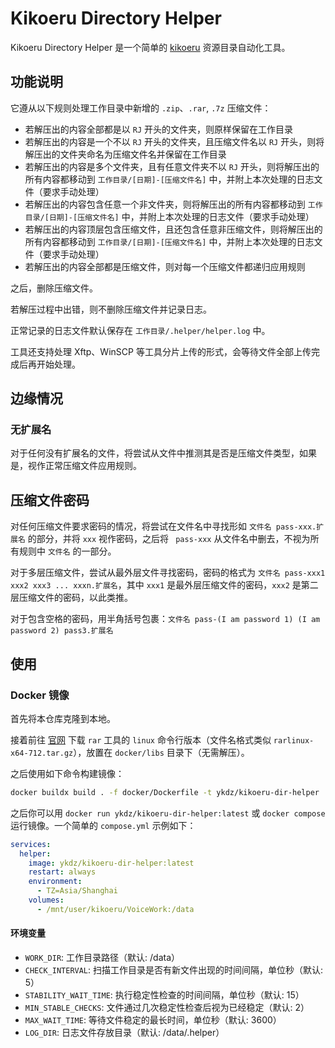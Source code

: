 # Kikoeru Directory Helper

Kikoeru Directory Helper 是一个简单的 [kikoeru](https://github.com/kikoeru-project) 资源目录自动化工具。

## 功能说明

它遵从以下规则处理工作目录中新增的 `.zip`、`.rar`, `.7z` 压缩文件：

- 若解压出的内容全部都是以 `RJ` 开头的文件夹，则原样保留在工作目录
- 若解压出的内容是一个不以 `RJ` 开头的文件夹，且压缩文件名以 `RJ` 开头，则将解压出的文件夹命名为压缩文件名并保留在工作目录
- 若解压出的内容是多个文件夹，且有任意文件夹不以 `RJ` 开头，则将解压出的所有内容都移动到 `工作目录/[日期]-[压缩文件名]` 中，并附上本次处理的日志文件（要求手动处理）
- 若解压出的内容包含任意一个非文件夹，则将解压出的所有内容都移动到 `工作目录/[日期]-[压缩文件名]` 中，并附上本次处理的日志文件（要求手动处理）
- 若解压出的内容顶层包含压缩文件，且还包含任意非压缩文件，则将解压出的所有内容都移动到 `工作目录/[日期]-[压缩文件名]` 中，并附上本次处理的日志文件（要求手动处理）
- 若解压出的内容全部都是压缩文件，则对每一个压缩文件都递归应用规则

之后，删除压缩文件。

若解压过程中出错，则不删除压缩文件并记录日志。

正常记录的日志文件默认保存在 `工作目录/.helper/helper.log` 中。

工具还支持处理 Xftp、WinSCP 等工具分片上传的形式，会等待文件全部上传完成后再开始处理。

## 边缘情况

### 无扩展名

对于任何没有扩展名的文件，将尝试从文件中推测其是否是压缩文件类型，如果是，视作正常压缩文件应用规则。

## 压缩文件密码

对任何压缩文件要求密码的情况，将尝试在文件名中寻找形如 `文件名 pass-xxx.扩展名` 的部分，并将 `xxx` 视作密码，之后将 ` pass-xxx` 从文件名中删去，不视为所有规则中 `文件名` 的一部分。

对于多层压缩文件，尝试从最外层文件寻找密码，密码的格式为 `文件名 pass-xxx1 xxx2 xxx3 ... xxxn.扩展名`，其中 `xxx1` 是最外层压缩文件的密码，`xxx2` 是第二层压缩文件的密码，以此类推。

对于包含空格的密码，用半角括号包裹：`文件名 pass-(I am password 1) (I am password 2) pass3.扩展名`

## 使用

### Docker 镜像

首先将本仓库克隆到本地。

接着前往 [官网](https://www.rarlab.com/download.htm) 下载 `rar` 工具的 `linux` 命令行版本（文件名格式类似 `rarlinux-x64-712.tar.gz`），放置在 `docker/libs` 目录下（无需解压）。

之后使用如下命令构建镜像：

```bash
docker buildx build . -f docker/Dockerfile -t ykdz/kikoeru-dir-helper
```

之后你可以用 `docker run ykdz/kikoeru-dir-helper:latest` 或 `docker compose` 运行镜像。一个简单的 `compose.yml` 示例如下：

```yml
services:
  helper:
    image: ykdz/kikoeru-dir-helper:latest
    restart: always
    environment:
      - TZ=Asia/Shanghai
    volumes:
      - /mnt/user/kikoeru/VoiceWork:/data
```

#### 环境变量

- `WORK_DIR`: 工作目录路径（默认: /data）
- `CHECK_INTERVAL`: 扫描工作目录是否有新文件出现的时间间隔，单位秒（默认: 5）
- `STABILITY_WAIT_TIME`: 执行稳定性检查的时间间隔，单位秒（默认: 15）
- `MIN_STABLE_CHECKS`: 文件通过几次稳定性检查后视为已经稳定（默认: 2）
- `MAX_WAIT_TIME`: 等待文件稳定的最长时间，单位秒（默认: 3600）
- `LOG_DIR`: 日志文件存放目录（默认: /data/.helper）
